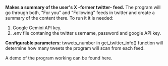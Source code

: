 **Makes a summary of the user's X -former twitter- feed.** The program will go through both, "For you" and "Following" feeds in twitter and create a summary of the content there. To run it it is needed: 

1. Google Gemini API key.
2. .env file contaning the twitter username, password and google API key. 

**Configurable parameters:** twwets_number in get_twitter_info() function will determine how many tweets the program will scan from each feed. 

A demo of the program working can be found here.


